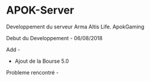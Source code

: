 # APOK-Server
Developpement du serveur Arma Altis Life. ApokGaming

Debut du Developpement - 06/08/2018

Add -

+ Ajout de la Bourse 5.0

Probleme rencontré -
